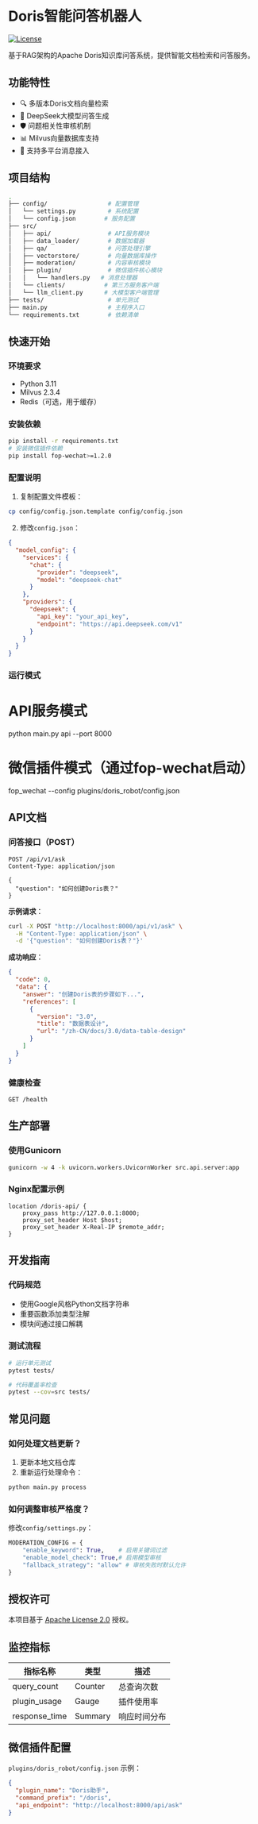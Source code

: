 # Doris智能问答机器人

[![License](https://img.shields.io/badge/License-Apache_2.0-blue.svg)](https://opensource.org/licenses/Apache-2.0)

基于RAG架构的Apache Doris知识库问答系统，提供智能文档检索和问答服务。

## 功能特性

- 🔍 多版本Doris文档向量检索
- 🤖 DeepSeek大模型问答生成
- 🛡️ 问题相关性审核机制
- 📊 Milvus向量数据库支持
- 🔌 支持多平台消息接入

## 项目结构

```bash
.
├── config/                 # 配置管理
│   └── settings.py         # 系统配置
│   └── config.json        # 服务配置
├── src/
│   ├── api/                # API服务模块
│   ├── data_loader/        # 数据加载器
│   ├── qa/                 # 问答处理引擎
│   ├── vectorstore/        # 向量数据库操作
│   ├── moderation/         # 内容审核模块
│   ├── plugin/             # 微信插件核心模块
│   │   └── handlers.py   # 消息处理器
│   └── clients/           # 第三方服务客户端
│   └── llm_client.py      # 大模型客户端管理
├── tests/                  # 单元测试
├── main.py                 # 主程序入口
└── requirements.txt        # 依赖清单
```

## 快速开始

### 环境要求

- Python 3.11
- Milvus 2.3.4
- Redis（可选，用于缓存）

### 安装依赖

```bash
pip install -r requirements.txt
# 安装微信插件依赖
pip install fop-wechat>=1.2.0
```

### 配置说明

1. 复制配置文件模板：
```bash
cp config/config.json.template config/config.json
```

2. 修改`config.json`：
```json
{
  "model_config": {
    "services": {
      "chat": {
        "provider": "deepseek",
        "model": "deepseek-chat"
      }
    },
    "providers": {
      "deepseek": {
        "api_key": "your_api_key",
        "endpoint": "https://api.deepseek.com/v1"
      }
    }
  }
}
```

### 运行模式

# API服务模式
python main.py api --port 8000

# 微信插件模式（通过fop-wechat启动）
fop_wechat --config plugins/doris_robot/config.json

## API文档

### 问答接口（POST）
```http
POST /api/v1/ask
Content-Type: application/json

{
  "question": "如何创建Doris表？"
}
```

**示例请求**：
```bash
curl -X POST "http://localhost:8000/api/v1/ask" \
  -H "Content-Type: application/json" \
  -d '{"question": "如何创建Doris表？"}'
```

**成功响应**：
```json
{
  "code": 0,
  "data": {
    "answer": "创建Doris表的步骤如下...",
    "references": [
      {
        "version": "3.0",
        "title": "数据表设计",
        "url": "/zh-CN/docs/3.0/data-table-design"
      }
    ]
  }
}
```

### 健康检查
```http
GET /health
```

## 生产部署

### 使用Gunicorn
```bash
gunicorn -w 4 -k uvicorn.workers.UvicornWorker src.api.server:app
```

### Nginx配置示例
```nginx
location /doris-api/ {
    proxy_pass http://127.0.0.1:8000;
    proxy_set_header Host $host;
    proxy_set_header X-Real-IP $remote_addr;
}
```

## 开发指南

### 代码规范
- 使用Google风格Python文档字符串
- 重要函数添加类型注解
- 模块间通过接口解耦

### 测试流程
```bash
# 运行单元测试
pytest tests/

# 代码覆盖率检查
pytest --cov=src tests/
```

## 常见问题

### 如何处理文档更新？
1. 更新本地文档仓库
2. 重新运行处理命令：
```bash
python main.py process
```

### 如何调整审核严格度？
修改`config/settings.py`：
```python
MODERATION_CONFIG = {
    "enable_keyword": True,    # 启用关键词过滤
    "enable_model_check": True,# 启用模型审核
    "fallback_strategy": "allow" # 审核失败时默认允许
}
```

## 授权许可
本项目基于 [Apache License 2.0](LICENSE) 授权。

## 监控指标
| 指标名称          | 类型    | 描述                  |
|-------------------|---------|---------------------|
| query_count       | Counter | 总查询次数            |
| plugin_usage      | Gauge   | 插件使用率            |
| response_time     | Summary | 响应时间分布          |

## 微信插件配置

`plugins/doris_robot/config.json` 示例：
```json
{
  "plugin_name": "Doris助手",
  "command_prefix": "/doris",
  "api_endpoint": "http://localhost:8000/api/ask"
}
``` 